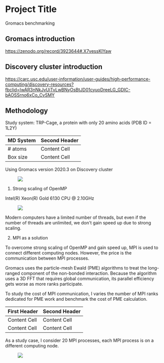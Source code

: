 # Project Title

Gromacs benchmarking

## Gromacs introduction
https://zenodo.org/record/3923644#.X7vessKIYaw

## Discovery cluster introduction
https://carc.usc.edu/user-information/user-guides/high-performance-computing/discovery-resources?fbclid=IwAR3nNkJvUiTvLwBNyOsBtJD01cyuoDreeLG_GDIC-bAOSSrno6xCo_CvSMY

## Methodology
Study system: TRP-Cage, a protein with only 20 amino acids (PDB ID = 1L2Y)

| MD System  | Second Header |
| ------------- | ------------- |
| # atoms | Content Cell  |
| Box size  | Content Cell  |

Using Gromacs version 2020.3 on Discovery cluster
<figure>
  <img src="https://github.com/hoatrinhusc/Gromacs-benchmark/blob/main/trp_vmd.png"/>
</figure>

1. Strong scaling of OpenMP

Intel(R) Xeon(R) Gold 6130 CPU @ 2.10GHz
<figure>
  <img src="https://github.com/hoatrinhusc/Gromacs-benchmark/blob/main/1MPI-OpenMP.png"/>
</figure>

Modern computers have a limited number of threads, but even if the number of threads are unlimited, we don't gain speed up due to strong scaling.

2. MPI as a solution

To overcome strong scaling of OpenMP and gain speed up, MPI is used to connect different computing nodes. However, the price is the communication between MPI processes.

Gromacs uses the particle-mesh Ewald (PME) algorithms to treat the long-ranged component of the non-bonded interaction. Because the algorithm uses a 3D FFT that requires global communication, its parallel efficiency gets worse as more ranks participate. 

To study the cost of MPI communication, I varies the number of MPI ranks dedicated for PME work and benchmark the cost of PME calculation.

| First Header  | Second Header |
| ------------- | ------------- |
| Content Cell  | Content Cell  |
| Content Cell  | Content Cell  |


As a study case, I consider 20 MPI processes, each MPI process is on a different computing node. 
<figure>
  <img src="https://github.com/hoatrinhusc/Gromacs-benchmark/blob/main/MPI_PME.png"/>
</figure>



